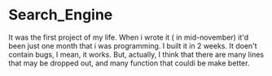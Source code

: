 # Search_Engine
It was the first project of my life. When i wrote it ( in mid-november) it'd been just one month that i was programming. I built it in 2 weeks. It doen't contain bugs, I mean, it works. But, actually, I think that there are many lines that may be dropped out, and many function that couldi be make better.
